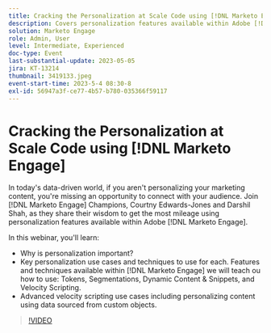```yaml
---
title: Cracking the Personalization at Scale Code using [!DNL Marketo Engage]
description: Covers personalization features available within Adobe [!DNL Marketo Engage]; Tokens, Segmentations, Dynamic Content & Snippets, and Velocity Scripting.  Advanced velocity scripting use cases including personalizing content using data sourced from custom objects.
solution: Marketo Engage
role: Admin, User
level: Intermediate, Experienced
doc-type: Event
last-substantial-update: 2023-05-05
jira: KT-13214
thumbnail: 3419133.jpeg
event-start-time: 2023-5-4 08:30-8
exl-id: 56947a3f-ce77-4b57-b780-035366f59117
---
```

# Cracking the Personalization at Scale Code using [!DNL Marketo Engage] 

In today's data-driven world, if you aren't personalizing your marketing content, you're missing an opportunity to connect with your audience. Join [!DNL Marketo Engage] Champions, Courtny Edwards-Jones and Darshil Shah, as they share their wisdom to get the most mileage using personalization features available within Adobe [!DNL Marketo Engage].

In this webinar, you'll learn:

* Why is personalization important?
* Key personalization use cases and techniques to use for each. Features and techniques available within [!DNL Marketo Engage] we will teach ou how to use: Tokens, Segmentations, Dynamic Content & Snippets, and Velocity Scripting.
* Advanced velocity scripting use cases including personalizing content using data sourced from custom objects.

>[!VIDEO](https://video.tv.adobe.com/v/3419133/?learn=on)
